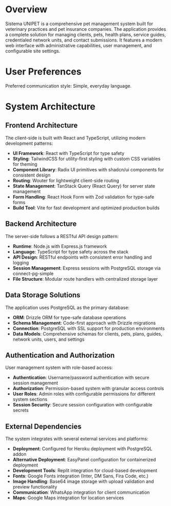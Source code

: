 # Overview

Sistema UNIPET is a comprehensive pet management system built for veterinary practices and pet insurance companies. The application provides a complete solution for managing clients, pets, health plans, service guides, credentialed network units, and contact submissions. It features a modern web interface with administrative capabilities, user management, and configurable site settings.

# User Preferences

Preferred communication style: Simple, everyday language.

# System Architecture

## Frontend Architecture
The client-side is built with React and TypeScript, utilizing modern development patterns:
- **UI Framework**: React with TypeScript for type safety
- **Styling**: TailwindCSS for utility-first styling with custom CSS variables for theming
- **Component Library**: Radix UI primitives with shadcn/ui components for consistent design
- **Routing**: Wouter for lightweight client-side routing
- **State Management**: TanStack Query (React Query) for server state management
- **Form Handling**: React Hook Form with Zod validation for type-safe forms
- **Build Tool**: Vite for fast development and optimized production builds

## Backend Architecture
The server-side follows a RESTful API design pattern:
- **Runtime**: Node.js with Express.js framework
- **Language**: TypeScript for type safety across the stack
- **API Design**: RESTful endpoints with consistent error handling and logging
- **Session Management**: Express sessions with PostgreSQL storage via connect-pg-simple
- **File Structure**: Modular route handlers with centralized storage layer

## Data Storage Solutions
The application uses PostgreSQL as the primary database:
- **ORM**: Drizzle ORM for type-safe database operations
- **Schema Management**: Code-first approach with Drizzle migrations
- **Connection**: PostgreSQL with SSL support for production environments
- **Data Models**: Comprehensive schemas for clients, pets, plans, guides, network units, users, and settings

## Authentication and Authorization
User management system with role-based access:
- **Authentication**: Username/password authentication with secure session management
- **Authorization**: Permission-based system with granular access controls
- **User Roles**: Admin roles with configurable permissions for different system sections
- **Session Security**: Secure session configuration with configurable secrets

## External Dependencies
The system integrates with several external services and platforms:
- **Deployment**: Configured for Heroku deployment with PostgreSQL addon
- **Alternative Deployment**: EasyPanel configuration for containerized deployment
- **Development Tools**: Replit integration for cloud-based development
- **Fonts**: Google Fonts integration (Inter, DM Sans, Fira Code, etc.)
- **Image Handling**: Base64 image storage with upload validation and preview functionality
- **Communication**: WhatsApp integration for client communication
- **Maps**: Google Maps integration for location services